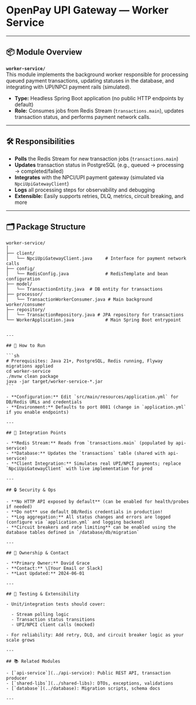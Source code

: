 # OpenPay UPI Gateway — Worker Service

---

## 📦 Module Overview

**`worker-service/`**  
This module implements the background worker responsible for processing queued payment transactions, updating statuses in the database, and integrating with UPI/NPCI payment rails (simulated).

- **Type:** Headless Spring Boot application (no public HTTP endpoints by default)
- **Role:** Consumes jobs from Redis Stream (`transactions.main`), updates transaction status, and performs payment network calls.

---

## 🛠️ Responsibilities

- **Polls** the Redis Stream for new transaction jobs (`transactions.main`)
- **Updates** transaction status in PostgreSQL (e.g., queued → processing → completed/failed)
- **Integrates** with the NPCI/UPI payment gateway (simulated via `NpciUpiGatewayClient`)
- **Logs** all processing steps for observability and debugging
- **Extensible:** Easily supports retries, DLQ, metrics, circuit breaking, and more

---

## 🗂️ Package Structure

```text
worker-service/
│
├── client/
│   └── NpciUpiGatewayClient.java     # Interface for payment network calls
├── config/
│   └── RedisConfig.java              # RedisTemplate and bean configuration
├── model/
│   └── TransactionEntity.java  # DB entity for transactions
├── processor/
│   └── TransactionWorkerConsumer.java # Main background worker/consumer
├── repository/
│   └── TransactionRepository.java # JPA repository for transactions
└── WorkerApplication.java            # Main Spring Boot entrypoint
```

````

---

## 🚀 How to Run

```sh
# Prerequisites: Java 21+, PostgreSQL, Redis running, Flyway migrations applied
cd worker-service
./mvnw clean package
java -jar target/worker-service-*.jar
```

- **Configuration:** Edit `src/main/resources/application.yml` for DB/Redis URLs and credentials
- **Environment:** Defaults to port 8081 (change in `application.yml` if you enable endpoints)

---

## 🔄 Integration Points

- **Redis Stream:** Reads from `transactions.main` (populated by api-service)
- **Database:** Updates the `transactions` table (shared with api-service)
- **Client Integration:** Simulates real UPI/NPCI payments; replace `NpciUpiGatewayClient` with live implementation for prod

---

## 🔒 Security & Ops

- **No HTTP API exposed by default** (can be enabled for health/probes if needed)
- **Do not** use default DB/Redis credentials in production!
- **Log aggregation:** All status changes and errors are logged (configure via `application.yml` and logging backend)
- **Circuit breakers and rate limiting** can be enabled using the database tables defined in `/database/db/migration`

---

## 👤 Ownership & Contact

- **Primary Owner:** David Grace
- **Contact:** \[Your Email or Slack]
- **Last Updated:** 2024-06-01

---

## 🧪 Testing & Extensibility

- Unit/integration tests should cover:

  - Stream polling logic
  - Transaction status transitions
  - UPI/NPCI client calls (mocked)

- For reliability: Add retry, DLQ, and circuit breaker logic as your scale grows

---

## 📚 Related Modules

- [`api-service`](../api-service): Public REST API, transaction producer
- [`shared-libs`](../shared-libs): DTOs, exceptions, validations
- [`database`](../database): Migration scripts, schema docs

---
````
